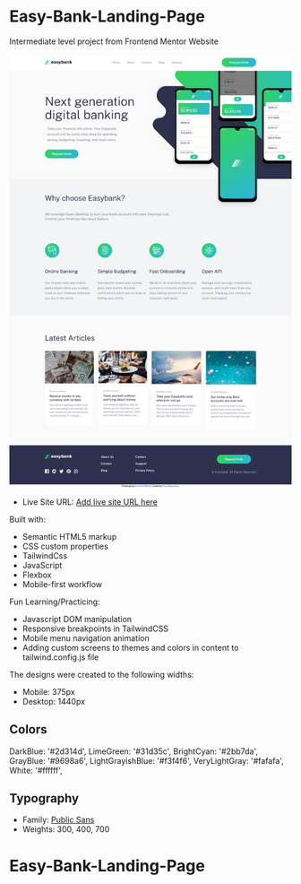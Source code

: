 # Easy-Bank-Landing-Page
Intermediate level project from Frontend Mentor Website

![](images/Easy-Bank-Screenimg.png)

- Live Site URL: [Add live site URL here](https://ryoshi1001.github.io/Easy-Bank-Landing-Page/)

Built with:
- Semantic HTML5 markup
- CSS custom properties
- TailwindCss
- JavaScript
- Flexbox
- Mobile-first workflow

Fun Learning/Practicing: 
- Javascript DOM manipulation
- Responsive breakpoints in TailwindCSS
- Mobile menu navigation animation
- Adding custom screens to themes and colors in content to tailwind.config.js file

The designs were created to the following widths:
- Mobile: 375px
- Desktop: 1440px

## Colors
  DarkBlue: '#2d314d',
  LimeGreen: '#31d35c',
  BrightCyan: '#2bb7da',
  GrayBlue: '#9698a6',
  LightGrayishBlue: '#f3f4f6',
  VeryLightGray: '#fafafa',
  White: '#ffffff',


## Typography
- Family: [Public Sans](https://fonts.googleapis.com/css2?family=Public+Sans:wght@300;400;700&display=swap)
- Weights: 300, 400, 700 
# Easy-Bank-Landing-Page

